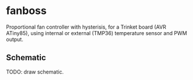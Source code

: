 fanboss
=======

Proportional fan controller with hysterisis, for a Trinket board (AVR ATiny85),
using internal or external (TMP36) temperature sensor and PWM output.

Schematic
---------

TODO: draw schematic.
